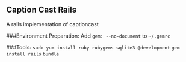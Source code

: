 ## Caption Cast Rails
A rails implementation of captioncast

###Environment Preparation:
Add `gem: --no-document` to `~/.gemrc`

###Tools:
`sudo yum install ruby rubygems sqlite3 @development`
`gem install rails`
`bundle`
